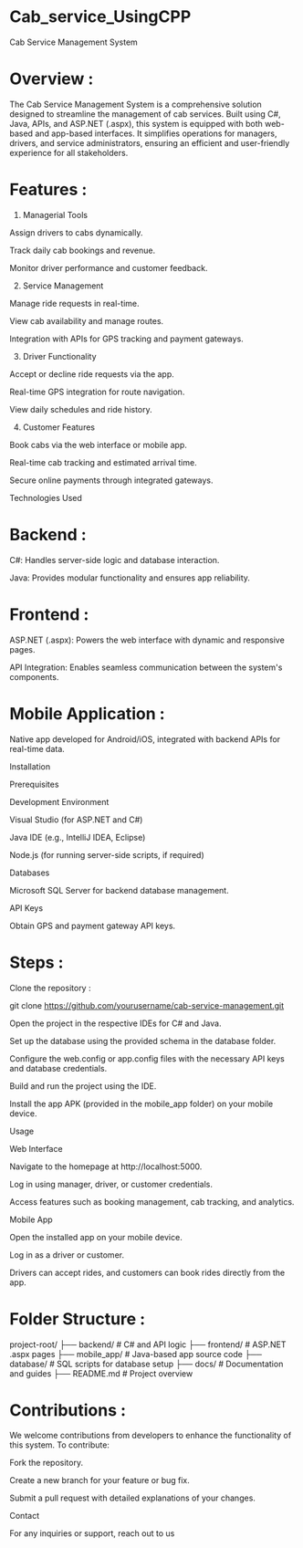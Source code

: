 # Cab_service_UsingCPP
 
Cab Service Management System
 
# Overview :

The Cab Service Management System is a comprehensive solution designed to streamline the management of cab services. Built using C#, Java, APIs, and ASP.NET (.aspx), this system is equipped with both web-based and app-based interfaces. It simplifies operations for managers, drivers, and service administrators, ensuring an efficient and user-friendly experience for all stakeholders.

# Features :

1. Managerial Tools

Assign drivers to cabs dynamically.

Track daily cab bookings and revenue.

Monitor driver performance and customer feedback.

2. Service Management

Manage ride requests in real-time.

View cab availability and manage routes.

Integration with APIs for GPS tracking and payment gateways.

3. Driver Functionality

Accept or decline ride requests via the app.

Real-time GPS integration for route navigation.

View daily schedules and ride history.

4. Customer Features

Book cabs via the web interface or mobile app.

Real-time cab tracking and estimated arrival time.

Secure online payments through integrated gateways.

Technologies Used

# Backend :

C#: Handles server-side logic and database interaction.

Java: Provides modular functionality and ensures app reliability.

# Frontend :

ASP.NET (.aspx): Powers the web interface with dynamic and responsive pages.

API Integration: Enables seamless communication between the system's components.

# Mobile Application :

Native app developed for Android/iOS, integrated with backend APIs for real-time data.

Installation

Prerequisites

Development Environment

Visual Studio (for ASP.NET and C#)

Java IDE (e.g., IntelliJ IDEA, Eclipse)

Node.js (for running server-side scripts, if required)

Databases

Microsoft SQL Server for backend database management.

API Keys

Obtain GPS and payment gateway API keys.

# Steps :

Clone the repository :

git clone https://github.com/yourusername/cab-service-management.git

Open the project in the respective IDEs for C# and Java.

Set up the database using the provided schema in the database folder.

Configure the web.config or app.config files with the necessary API keys and database credentials.

Build and run the project using the IDE.

Install the app APK (provided in the mobile_app folder) on your mobile device.

Usage

Web Interface

Navigate to the homepage at http://localhost:5000.

Log in using manager, driver, or customer credentials.

Access features such as booking management, cab tracking, and analytics.

Mobile App

Open the installed app on your mobile device.

Log in as a driver or customer.

Drivers can accept rides, and customers can book rides directly from the app.

# Folder Structure :

project-root/
├── backend/                # C# and API logic
├── frontend/               # ASP.NET .aspx pages
├── mobile_app/             # Java-based app source code
├── database/               # SQL scripts for database setup
├── docs/                   # Documentation and guides
├── README.md               # Project overview

# Contributions :

We welcome contributions from developers to enhance the functionality of this system. To contribute:

Fork the repository.

Create a new branch for your feature or bug fix.

Submit a pull request with detailed explanations of your changes.


Contact

For any inquiries or support, reach out to us
